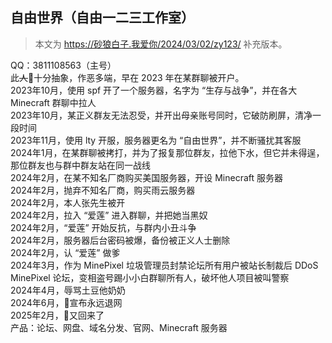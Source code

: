## 自由世界（自由一二三工作室）

> 本文为 https://砂狼白子.我爱你/2024/03/02/zy123/ 补充版本。

QQ：3811108563（主号）  
此~~人~~🐶十分抽象，作恶多端，早在 2023 年在某群聊被开户。  
2023年10月，使用 spf 开了一个服务器，名字为 “生存与战争”，并在各大 Minecraft 群聊中拉人  
2023年10月，某正义群友无法忍受，并开出母亲账号同时，它破防刷屏，清净一段时间  
2023年11月，使用 lty 开服，服务器更名为 “自由世界”，并不断骚扰其客服  
2024年1月，在某群聊被拷打，并为了报复那位群友，拉他下水，但它并未得逞，那位群友也与群中群友站在同一战线  
2024年2月，在某不知名厂商购买美国服务器，开设 Minecraft 服务器  
2024年2月，抛弃不知名厂商，购买雨云服务器  
2024年2月，本人张先生被开  
2024年2月，拉入 “爱莲” 进入群聊，并把她当黑奴  
2024年2月，“爱莲” 开始反抗，与群内小丑斗争  
2024年2月，服务器后台密码被爆，备份被正义人士删除  
2024年2月，认 “爱莲” 做爹  
2024年3月，作为 MinePixel 垃圾管理员封禁论坛所有用户被站长制裁后 DDoS MinePixel 论坛，变相盗号踢小小白群聊所有人，破坏他人项目被叫警察  
2024年4月，辱骂土豆他奶奶  
2024年6月，🐶宣布永远退网  
2025年2月，🐶又回来了  
产品：论坛、网盘、域名分发、官网、Minecraft 服务器  